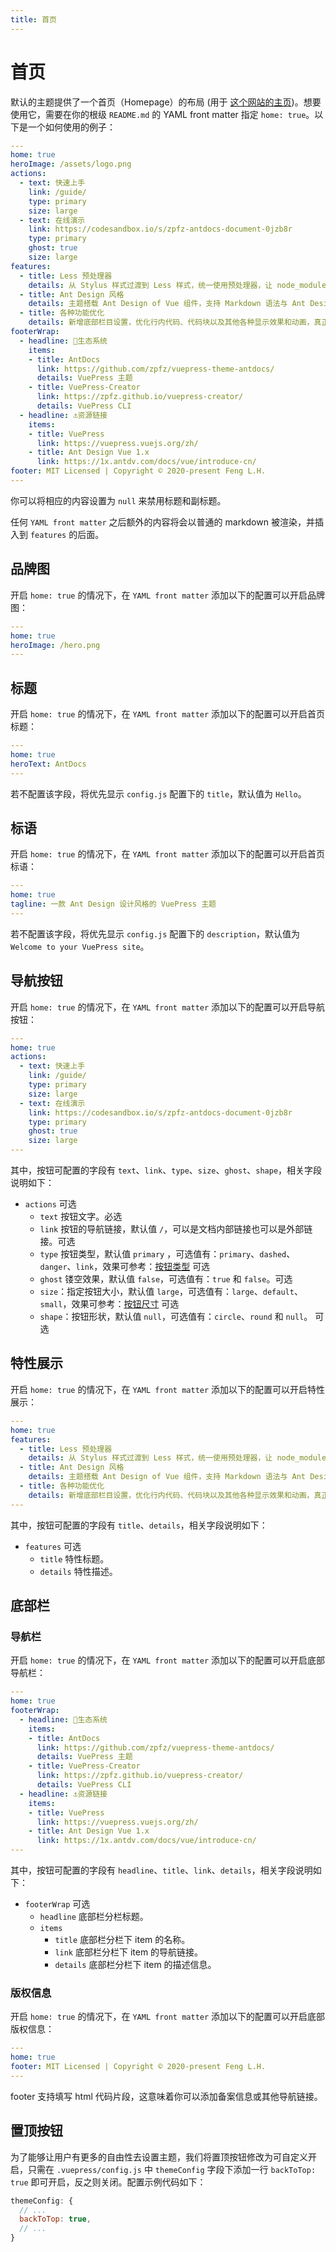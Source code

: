 ```yaml
---
title: 首页
---
```


# 首页

默认的主题提供了一个首页（Homepage）的布局 (用于 [这个网站的主页](/))。想要使用它，需要在你的根级 `README.md` 的 YAML front matter 指定 `home: true`。以下是一个如何使用的例子：

```yaml
---
home: true
heroImage: /assets/logo.png
actions:
  - text: 快速上手
    link: /guide/
    type: primary
    size: large
  - text: 在线演示
    link: https://codesandbox.io/s/zpfz-antdocs-document-0jzb8r
    type: primary
    ghost: true
    size: large
features:
  - title: Less 预处理器
    details: 从 Stylus 样式过渡到 Less 样式，统一使用预处理器，让 node_modules 不再过度臃肿。
  - title: Ant Design 风格
    details: 主题搭载 Ant Design of Vue 组件，支持 Markdown 语法与 Ant Design 组件混用。
  - title: 各种功能优化
    details: 新增底部栏目设置，优化行内代码、代码块以及其他各种显示效果和动画，真正实现风格迁移。
footerWrap: 
  - headline: 🌿生态系统
    items:
    - title: AntDocs
      link: https://github.com/zpfz/vuepress-theme-antdocs/
      details: VuePress 主题
    - title: VuePress-Creator
      link: https://zpfz.github.io/vuepress-creator/
      details: VuePress CLI
  - headline: ⚓资源链接
    items:
    - title: VuePress
      link: https://vuepress.vuejs.org/zh/
    - title: Ant Design Vue 1.x
      link: https://1x.antdv.com/docs/vue/introduce-cn/
footer: MIT Licensed | Copyright © 2020-present Feng L.H.
---
```

你可以将相应的内容设置为 `null` 来禁用标题和副标题。

任何 `YAML front matter` 之后额外的内容将会以普通的 markdown 被渲染，并插入到 `features` 的后面。

## 品牌图   

开启 `home: true` 的情况下，在 `YAML front matter` 添加以下的配置可以开启品牌图：
```yaml
---
home: true
heroImage: /hero.png
---
```

## 标题

开启 `home: true` 的情况下，在 `YAML front matter` 添加以下的配置可以开启首页标题：
```yaml
---
home: true
heroText: AntDocs
---
```
若不配置该字段，将优先显示 `config.js` 配置下的 `title`，默认值为 `Hello`。


## 标语

开启 `home: true` 的情况下，在 `YAML front matter` 添加以下的配置可以开启首页标语：
```yaml
---
home: true
tagline: 一款 Ant Design 设计风格的 VuePress 主题
---
```
若不配置该字段，将优先显示 `config.js` 配置下的 `description`，默认值为 `Welcome to your VuePress site`。


## 导航按钮

开启 `home: true` 的情况下，在 `YAML front matter` 添加以下的配置可以开启导航按钮：
```yaml
---
home: true
actions:
  - text: 快速上手
    link: /guide/
    type: primary
    size: large
  - text: 在线演示
    link: https://codesandbox.io/s/zpfz-antdocs-document-0jzb8r
    type: primary
    ghost: true
    size: large
---
```
其中，按钮可配置的字段有 `text`、`link`、`type`、`size`、`ghost`、`shape`，相关字段说明如下：
- `actions` <a-tag color="blue">可选</a-tag>
  - `text` 按钮文字。<a-tag color="orange">必选</a-tag>
  - `link` 按钮的导航链接，默认值 `/`，可以是文档内部链接也可以是外部链接。<a-tag color="blue">可选</a-tag>
  - `type` 按钮类型，默认值 `primary` ，可选值有：`primary`、`dashed`、`danger`、`link`，效果可参考：[按钮类型](https://1x.antdv.com/components/button-cn/#components-button-demo-type) <a-tag color="blue">可选</a-tag>
  - `ghost` 镂空效果，默认值 `false`，可选值有：`true` 和 `false`。<a-tag color="blue">可选</a-tag>
  - `size`：指定按钮大小，默认值 `large`，可选值有：`large`、`default`、`small`，效果可参考：[按钮尺寸](https://1x.antdv.com/components/button-cn/#components-button-demo-size) <a-tag color="blue">可选</a-tag>
  - `shape`：按钮形状，默认值 `null`，可选值有：`circle`、`round` 和 `null`。 <a-tag color="blue">可选</a-tag>

## 特性展示

开启 `home: true` 的情况下，在 `YAML front matter` 添加以下的配置可以开启特性展示：
```yaml
---
home: true
features:
  - title: Less 预处理器
    details: 从 Stylus 样式过渡到 Less 样式，统一使用预处理器，让 node_modules 不再过度臃肿。
  - title: Ant Design 风格
    details: 主题搭载 Ant Design of Vue 组件，支持 Markdown 语法与 Ant Design 组件混用。
  - title: 各种功能优化
    details: 新增底部栏目设置，优化行内代码、代码块以及其他各种显示效果和动画，真正实现风格迁移。
---
```
其中，按钮可配置的字段有 `title`、`details`，相关字段说明如下：
- `features` <a-tag color="blue">可选</a-tag>
  - `title` 特性标题。
  - `details` 特性描述。


## 底部栏

### 导航栏
开启 `home: true` 的情况下，在 `YAML front matter` 添加以下的配置可以开启底部导航栏：
```yaml
---
home: true
footerWrap: 
  - headline: 🌿生态系统
    items:
    - title: AntDocs
      link: https://github.com/zpfz/vuepress-theme-antdocs/
      details: VuePress 主题
    - title: VuePress-Creator
      link: https://zpfz.github.io/vuepress-creator/
      details: VuePress CLI
  - headline: ⚓资源链接
    items:
    - title: VuePress
      link: https://vuepress.vuejs.org/zh/
    - title: Ant Design Vue 1.x
      link: https://1x.antdv.com/docs/vue/introduce-cn/
---
```
其中，按钮可配置的字段有 `headline`、`title`、`link`、`details`，相关字段说明如下：
- `footerWrap` <a-tag color="blue">可选</a-tag>
  - `headline` 底部栏分栏标题。
  - `items`
    - `title` 底部栏分栏下 item 的名称。
    - `link` 底部栏分栏下 item 的导航链接。
    - `details` 底部栏分栏下 item 的描述信息。

### 版权信息
开启 `home: true` 的情况下，在 `YAML front matter` 添加以下的配置可以开启底部版权信息：
```yaml
---
home: true
footer: MIT Licensed | Copyright © 2020-present Feng L.H.
---
```
<a-alert type="info" showIcon>
  <span slot="message">
    footer 支持填写 html 代码片段，这意味着你可以添加备案信息或其他导航链接。
  </span>
</a-alert>

## 置顶按钮
为了能够让用户有更多的自由性去设置主题，我们将置顶按钮修改为可自定义开启，只需在 `.vuepress/config.js` 中 `themeConfig` 字段下添加一行 `backToTop: true` 即可开启，反之则关闭。配置示例代码如下：
```js {3}
themeConfig: {
  // ...
  backToTop: true,
  // ...
}
```